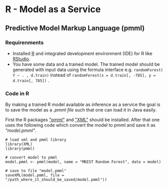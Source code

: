 ﻿# R - Model as a Service

## Predictive Model Markup Language (pmml)

### Requirenments
* Installed [R](https://cran.r-project.org/) and integrated development environment (IDE) for R like [RStudio](https://www.rstudio.com/).
* You have some data and a trained model. The trained model should be generated with input data using the formula interface e.g. ` randomForest( Y ~ . , d.train) ` instead of `randomForest(x = d.train[, -785], y = d.train[, 785])` . 

### Code in R

By making a trained R model available as inference as a service the goal is to save the model as a *.pmml file* such that one can load it in Java easily.

First the R packages ["pmml"](https://cran.r-project.org/web/packages/pmml/pmml.pdf) and ["XML"](https://cran.r-project.org/web/packages/XML/XML.pdf) should be installed. After that one uses the following code which convert the model to pmml and save it as *"model.pmml"*.

```{r}
# load xml and pmml library
library(XML)
library(pmml)

# convert model to pmml
model.pmml <- pmml(model, name = "MNIST Random Forest", data = model)

# save to file "model.pmml"
saveXML(model.pmml, file = "/path_where_it_should_be_saved/model.pmml"))
```